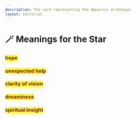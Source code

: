 ```yaml
---
description: The card representing the Aquarius archetype.
layout: editorial
---
```


# 🪄 Meanings for the Star

### <mark style="color:purple;"></mark>

### <mark style="color:purple;">hope</mark>&#x20;

### <mark style="color:purple;">unexpected help</mark>&#x20;

### <mark style="color:purple;">clarity of vision</mark>&#x20;

### <mark style="color:purple;">dreaminess</mark>&#x20;

### <mark style="color:purple;">spiritual insight</mark>

<mark style="color:purple;"></mark>
